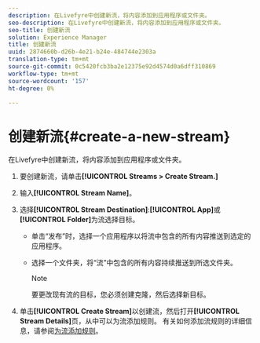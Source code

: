 ```yaml
---
description: 在Livefyre中创建新流，将内容添加到应用程序或文件夹。
seo-description: 在Livefyre中创建新流，将内容添加到应用程序或文件夹。
seo-title: 创建新流
solution: Experience Manager
title: 创建新流
uuid: 2874660b-d26b-4e21-b24e-484744e2303a
translation-type: tm+mt
source-git-commit: 0c5420fcb3ba2e12375e92d4574d0a6dff310869
workflow-type: tm+mt
source-wordcount: '157'
ht-degree: 0%

---
```



# 创建新流{#create-a-new-stream}

在Livefyre中创建新流，将内容添加到应用程序或文件夹。

1. 要创建新流，请单击&#x200B;**[!UICONTROL Streams > Create Stream.]**
1. 输入&#x200B;**[!UICONTROL Stream Name]**。
1. 选择&#x200B;**[!UICONTROL Stream Destination]**:**[!UICONTROL App]**&#x200B;或&#x200B;**[!UICONTROL Folder]**&#x200B;为流选择目标。

   * 单击“发布”时，选择一个应用程序以将流中包含的所有内容推送到选定的应用程序。
   * 选择一个文件夹，将“流”中包含的所有内容持续推送到所选文件夹。

      >[!NOTE]
      >
      >要更改现有流的目标，您必须创建克隆，然后选择新目标。

1. 单击&#x200B;**[!UICONTROL Create Stream]**&#x200B;以创建流，然后打开&#x200B;**[!UICONTROL Stream Details]**&#x200B;页，从中可以为流添加规则。 有关如何添加流规则的详细信息，请参阅[为流添加规则](../c-streams/t-add-rules-for-your-stream.md#t_add_rules_for_your_stream)。
